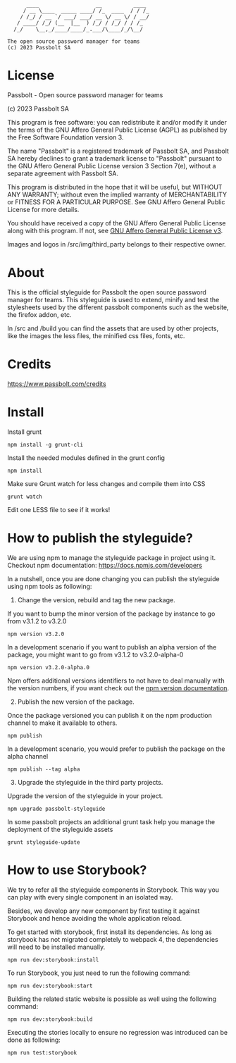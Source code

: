 	      ____                  __          ____
	     / __ \____  _____ ____/ /_  ____  / / /_
	    / /_/ / __ `/ ___/ ___/ __ \/ __ \/ / __/
	   / ____/ /_/ (__  |__  ) /_/ / /_/ / / /_
	  /_/    \__,_/____/____/_.___/\____/_/\__/

	The open source password manager for teams
	(c) 2023 Passbolt SA


License
==============

Passbolt - Open source password manager for teams

(c) 2023 Passbolt SA

This program is free software: you can redistribute it and/or modify it under the terms of the GNU Affero General
Public License (AGPL) as published by the Free Software Foundation version 3.

The name "Passbolt" is a registered trademark of Passbolt SA, and Passbolt SA hereby declines to grant a trademark
license to "Passbolt" pursuant to the GNU Affero General Public License version 3 Section 7(e), without a separate
agreement with Passbolt SA.

This program is distributed in the hope that it will be useful, but WITHOUT ANY WARRANTY; without even the implied
warranty of MERCHANTABILITY or FITNESS FOR A PARTICULAR PURPOSE. See GNU Affero General Public License for more details.

You should have received a copy of the GNU Affero General Public License along with this program. If not,
see [GNU Affero General Public License v3](http://www.gnu.org/licenses/agpl-3.0.html).

Images and logos in /src/img/third_party belongs to their respective owner.

About
=========

This is the official styleguide for Passbolt the open source password manager for teams.
This styleguide is used to extend, minify and test the stylesheets used by the different
passbolt components such as the website, the firefox addon, etc.

In /src and /build you can find the assets that are used by other projects, like the images
the less files, the minified css files, fonts, etc.

Credits
=========

https://www.passbolt.com/credits


Install
=========

Install grunt
```
npm install -g grunt-cli
```

Install the needed modules defined in the grunt config
```
npm install
```

Make sure Grunt watch for less changes and compile them into CSS
```
grunt watch
```

Edit one LESS file to see if it works!


How to publish the styleguide?
=============================

We are using npm to manage the styleguide package in project using it.
Checkout npm documentation: https://docs.npmjs.com/developers

In a nutshell, once you are done changing you can publish the styleguide using npm tools as following:

1. Change the version, rebuild and tag the new package.

If you want to bump the minor version of the package by instance to go from v3.1.2 to v3.2.0
```
npm version v3.2.0
```

In a development scenario if you want to publish an alpha version of the package, you might want to go from
v3.1.2 to v3.2.0-alpha-0
```
npm version v3.2.0-alpha.0
```

Npm offers additional versions identifiers to not have to deal manually with the version numbers, if you want check out
the [npm version documentation](https://docs.npmjs.com/cli/v7/commands/npm-version).

2. Publish the new version of the package.

Once the package versioned you can publish it on the npm production channel to make it available to others.
```
npm publish
```

In a development scenario, you would prefer to publish the package on the alpha channel
```
npm publish --tag alpha
```

3. Upgrade the styleguide in the third party projects.

Upgrade the version of the styleguide in your project.
```
npm upgrade passbolt-styleguide
```

In some passbolt projects an additional grunt task help you manage the deployment of the styleguide assets
```
grunt styleguide-update
```

How to use Storybook?
=============================

We try to refer all the styleguide components in Storybook. This way you can play with every single component in
an isolated way.

Besides, we develop any new component by first testing it against Storybook and hence avoiding
the whole application reload.

To get started with storybook, first install its dependencies. As long as storybook has not migrated completely
to webpack 4, the dependencies will need to be installed manually.

```
npm run dev:storybook:install
```

To run Storybook, you just need to run the following command:

```
npm run dev:storybook:start
```

Building the related static website is possible as well using the following command:

```
npm run dev:storybook:build
```

Executing the stories locally to ensure no regression was introduced can be done as following:

```
npm run test:storybook
```

